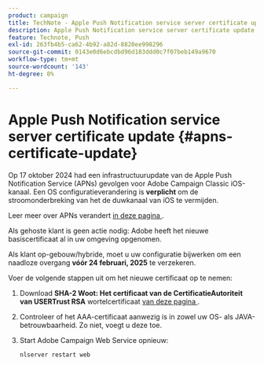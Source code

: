 ```yaml
---
product: campaign
title: TechNote - Apple Push Notification service server certificate update
description: Apple Push Notification service server certificate update
feature: Technote, Push
exl-id: 263fb4b5-ca62-4b92-a82d-8820ee998296
source-git-commit: 0143e0d6ebcdbd96d183ddd0c7f07beb149a9670
workflow-type: tm+mt
source-wordcount: '143'
ht-degree: 0%

---
```


# Apple Push Notification service server certificate update {#apns-certificate-update}



Op 17 oktober 2024 had een infrastructuurupdate van de Apple Push Notification Service (APNs) gevolgen voor Adobe Campaign Classic iOS-kanaal. Een OS configuratieverandering is **verplicht** om de stroomonderbreking van het de duwkanaal van iOS te vermijden.

Leer meer over APNs verandert [ in deze pagina ](https://developer.apple.com/news/?id=09za8wzy).

Als gehoste klant is geen actie nodig: Adobe heeft het nieuwe basiscertificaat al in uw omgeving opgenomen.

Als klant op-gebouw/hybride, moet u uw configuratie bijwerken om een naadloze overgang **vóór 24 februari, 2025** te verzekeren.

Voer de volgende stappen uit om het nieuwe certificaat op te nemen:

1. Download **SHA-2 Woot: Het certificaat van de CertificatieAutoriteit van USERTrust RSA** wortelcertificaat [ van deze pagina ](https://www.sectigo.com/knowledge-base/detail/Sectigo-Intermediate-Certificates/kA01N000000rfBO).

1. Controleer of het AAA-certificaat aanwezig is in zowel uw OS- als JAVA-betrouwbaarheid. Zo niet, voegt u deze toe.

1. Start Adobe Campaign Web Service opnieuw:

   ```
   nlserver restart web
   ```
